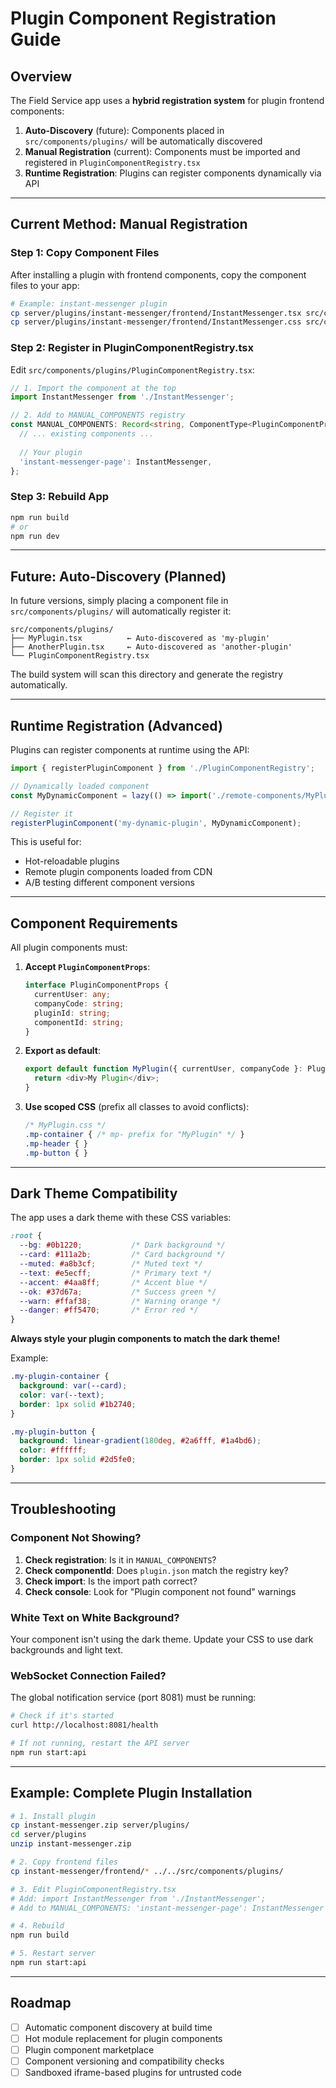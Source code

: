 # Plugin Component Registration Guide

## Overview

The Field Service app uses a **hybrid registration system** for plugin frontend components:

1. **Auto-Discovery** (future): Components placed in `src/components/plugins/` will be automatically discovered
2. **Manual Registration** (current): Components must be imported and registered in `PluginComponentRegistry.tsx`
3. **Runtime Registration**: Plugins can register components dynamically via API

---

## Current Method: Manual Registration

### Step 1: Copy Component Files

After installing a plugin with frontend components, copy the component files to your app:

```bash
# Example: instant-messenger plugin
cp server/plugins/instant-messenger/frontend/InstantMessenger.tsx src/components/plugins/
cp server/plugins/instant-messenger/frontend/InstantMessenger.css src/components/plugins/
```

### Step 2: Register in PluginComponentRegistry.tsx

Edit `src/components/plugins/PluginComponentRegistry.tsx`:

```typescript
// 1. Import the component at the top
import InstantMessenger from './InstantMessenger';

// 2. Add to MANUAL_COMPONENTS registry
const MANUAL_COMPONENTS: Record<string, ComponentType<PluginComponentProps>> = {
  // ... existing components ...
  
  // Your plugin
  'instant-messenger-page': InstantMessenger,
};
```

### Step 3: Rebuild App

```bash
npm run build
# or
npm run dev
```

---

## Future: Auto-Discovery (Planned)

In future versions, simply placing a component file in `src/components/plugins/` will automatically register it:

```
src/components/plugins/
├── MyPlugin.tsx          ← Auto-discovered as 'my-plugin'
├── AnotherPlugin.tsx     ← Auto-discovered as 'another-plugin'
└── PluginComponentRegistry.tsx
```

The build system will scan this directory and generate the registry automatically.

---

## Runtime Registration (Advanced)

Plugins can register components at runtime using the API:

```typescript
import { registerPluginComponent } from './PluginComponentRegistry';

// Dynamically loaded component
const MyDynamicComponent = lazy(() => import('./remote-components/MyPlugin'));

// Register it
registerPluginComponent('my-dynamic-plugin', MyDynamicComponent);
```

This is useful for:
- Hot-reloadable plugins
- Remote plugin components loaded from CDN
- A/B testing different component versions

---

## Component Requirements

All plugin components must:

1. **Accept `PluginComponentProps`**:
   ```typescript
   interface PluginComponentProps {
     currentUser: any;
     companyCode: string;
     pluginId: string;
     componentId: string;
   }
   ```

2. **Export as default**:
   ```typescript
   export default function MyPlugin({ currentUser, companyCode }: PluginComponentProps) {
     return <div>My Plugin</div>;
   }
   ```

3. **Use scoped CSS** (prefix all classes to avoid conflicts):
   ```css
   /* MyPlugin.css */
   .mp-container { /* mp- prefix for "MyPlugin" */ }
   .mp-header { }
   .mp-button { }
   ```

---

## Dark Theme Compatibility

The app uses a dark theme with these CSS variables:

```css
:root { 
  --bg: #0b1220;           /* Dark background */
  --card: #111a2b;         /* Card background */
  --muted: #a8b3cf;        /* Muted text */
  --text: #e5ecff;         /* Primary text */
  --accent: #4aa8ff;       /* Accent blue */
  --ok: #37d67a;           /* Success green */
  --warn: #ffaf38;         /* Warning orange */
  --danger: #ff5470;       /* Error red */
}
```

**Always style your plugin components to match the dark theme!**

Example:
```css
.my-plugin-container {
  background: var(--card);
  color: var(--text);
  border: 1px solid #1b2740;
}

.my-plugin-button {
  background: linear-gradient(180deg, #2a6fff, #1a4bd6);
  color: #ffffff;
  border: 1px solid #2d5fe0;
}
```

---

## Troubleshooting

### Component Not Showing?

1. **Check registration**: Is it in `MANUAL_COMPONENTS`?
2. **Check componentId**: Does `plugin.json` match the registry key?
3. **Check import**: Is the import path correct?
4. **Check console**: Look for "Plugin component not found" warnings

### White Text on White Background?

Your component isn't using the dark theme. Update your CSS to use dark backgrounds and light text.

### WebSocket Connection Failed?

The global notification service (port 8081) must be running:
```bash
# Check if it's started
curl http://localhost:8081/health

# If not running, restart the API server
npm run start:api
```

---

## Example: Complete Plugin Installation

```bash
# 1. Install plugin
cp instant-messenger.zip server/plugins/
cd server/plugins
unzip instant-messenger.zip

# 2. Copy frontend files
cp instant-messenger/frontend/* ../../src/components/plugins/

# 3. Edit PluginComponentRegistry.tsx
# Add: import InstantMessenger from './InstantMessenger';
# Add to MANUAL_COMPONENTS: 'instant-messenger-page': InstantMessenger

# 4. Rebuild
npm run build

# 5. Restart server
npm run start:api
```

---

## Roadmap

- [ ] Automatic component discovery at build time
- [ ] Hot module replacement for plugin components
- [ ] Plugin component marketplace
- [ ] Component versioning and compatibility checks
- [ ] Sandboxed iframe-based plugins for untrusted code
